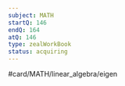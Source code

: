 ```yaml
---
subject: MATH
startQ: 146
endQ: 164
atQ: 146
type: zealWorkBook
status: acquiring
---
```

#card/MATH/linear_algebra/eigen
